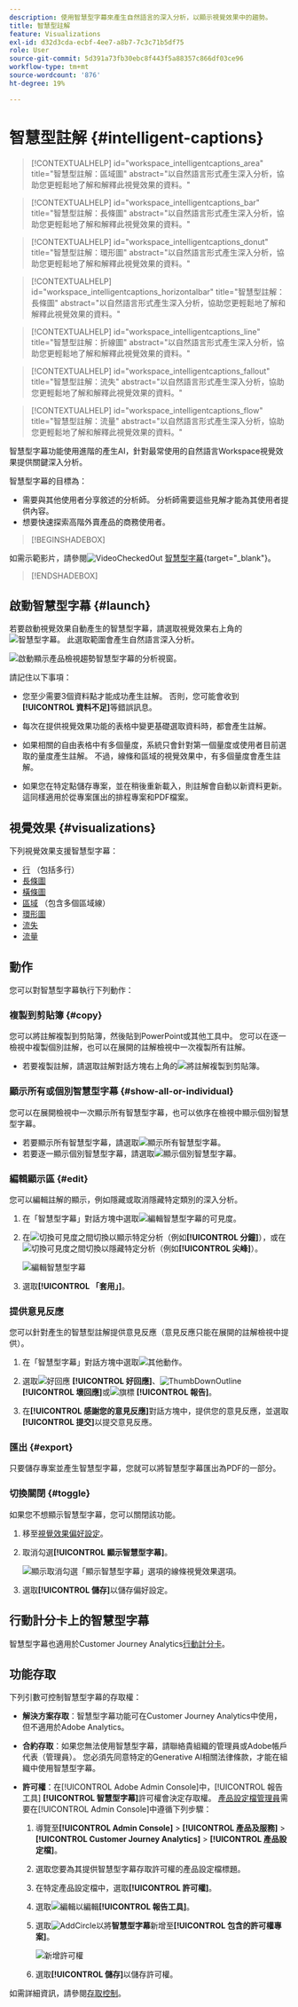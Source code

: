 ```yaml
---
description: 使用智慧型字幕來產生自然語言的深入分析，以顯示視覺效果中的趨勢。
title: 智慧型註解
feature: Visualizations
exl-id: d32d3cda-ecbf-4ee7-a8b7-7c3c71b5df75
role: User
source-git-commit: 5d391a73fb30ebc8f443f5a88357c866df03ce96
workflow-type: tm+mt
source-wordcount: '876'
ht-degree: 19%

---
```


# 智慧型註解 {#intelligent-captions}

<!-- markdownlint-disable MD034 -->

>[!CONTEXTUALHELP]
>id="workspace_intelligentcaptions_area"
>title="智慧型註解：區域圖"
>abstract="以自然語言形式產生深入分析，協助您更輕鬆地了解和解釋此視覺效果的資料。"

<!-- markdownlint-enable MD034 -->

<!-- markdownlint-disable MD034 -->

>[!CONTEXTUALHELP]
>id="workspace_intelligentcaptions_bar"
>title="智慧型註解：長條圖"
>abstract="以自然語言形式產生深入分析，協助您更輕鬆地了解和解釋此視覺效果的資料。"

<!-- markdownlint-enable MD034 -->

<!-- markdownlint-disable MD034 -->

>[!CONTEXTUALHELP]
>id="workspace_intelligentcaptions_donut"
>title="智慧型註解：環形圖"
>abstract="以自然語言形式產生深入分析，協助您更輕鬆地了解和解釋此視覺效果的資料。"

<!-- markdownlint-enable MD034 -->

<!-- markdownlint-disable MD034 -->

>[!CONTEXTUALHELP]
>id="workspace_intelligentcaptions_horizontalbar"
>title="智慧型註解：長條圖"
>abstract="以自然語言形式產生深入分析，協助您更輕鬆地了解和解釋此視覺效果的資料。"

<!-- markdownlint-enable MD034 -->

<!-- markdownlint-disable MD034 -->

>[!CONTEXTUALHELP]
>id="workspace_intelligentcaptions_line"
>title="智慧型註解：折線圖"
>abstract="以自然語言形式產生深入分析，協助您更輕鬆地了解和解釋此視覺效果的資料。"

<!-- markdownlint-enable MD034 -->

<!-- markdownlint-disable MD034 -->

>[!CONTEXTUALHELP]
>id="workspace_intelligentcaptions_fallout"
>title="智慧型註解：流失"
>abstract="以自然語言形式產生深入分析，協助您更輕鬆地了解和解釋此視覺效果的資料。"

<!-- markdownlint-enable MD034 -->

<!-- markdownlint-disable MD034 -->

>[!CONTEXTUALHELP]
>id="workspace_intelligentcaptions_flow"
>title="智慧型註解：流量"
>abstract="以自然語言形式產生深入分析，協助您更輕鬆地了解和解釋此視覺效果的資料。"

<!-- markdownlint-enable MD034 -->

智慧型字幕功能使用進階的產生AI，針對最常使用的自然語言Workspace視覺效果提供關鍵深入分析。

智慧型字幕的目標為：

* 需要與其他使用者分享敘述的分析師。 分析師需要這些見解才能為其使用者提供內容。
* 想要快速探索高階外賣產品的商務使用者。

>[!BEGINSHADEBOX]

如需示範影片，請參閱![VideoCheckedOut](/help/assets/icons/VideoCheckedOut.svg) [智慧型字幕](https://video.tv.adobe.com/v/3420131/?quality=12&learn=on){target="_blank"}。

>[!ENDSHADEBOX]

## 啟動智慧型字幕 {#launch}

若要啟動視覺效果自動產生的智慧型字幕，請選取視覺效果右上角的![智慧型字幕](/help/assets/icons/AI.svg)。 此選取範圍會產生自然語言深入分析。

![啟動顯示產品檢視趨勢智慧型字幕的分析視窗。](assets/intelligent-captions.gif)


請記住以下事項：

* 您至少需要3個資料點才能成功產生註解。 否則，您可能會收到&#x200B;**[!UICONTROL 資料不足]**&#x200B;等錯誤訊息。

* 每次在提供視覺效果功能的表格中變更基礎選取資料時，都會產生註解。

* 如果相關的自由表格中有多個量度，系統只會針對第一個量度或使用者目前選取的量度產生註解。 不過，線條和區域的視覺效果中，有多個量度會產生註解。

* 如果您在特定點儲存專案，並在稍後重新載入，則註解會自動以新資料更新。 這同樣適用於從專案匯出的排程專案和PDF檔案。


## 視覺效果 {#visualizations}

下列視覺效果支援智慧型字幕：

* [行](line.md) （包括多行）
* [長條圖](bar.md)
* [橫條圖](horizontal-bar.md)
* [區域](area.md) （包含多個區域線）
* [環形圖](donut.md)
* [流失](fallout/fallout-flow.md)
* [流量](c-flow/flow.md)

<!--
Here is an example of what intelligent captions could look like:

![Intelligent captions for Line visualization including Seasonality, Min, Max, Spike, and Decline.](assets/captions.png)
-->

## 動作

您可以對智慧型字幕執行下列動作：

### 複製到剪貼簿 {#copy}

您可以將註解複製到剪貼簿，然後貼到PowerPoint或其他工具中。 您可以在逐一檢視中複製個別註解，也可以在展開的註解檢視中一次複製所有註解。

* 若要複製註解，請選取註解對話方塊右上角的![將註解複製到剪貼簿](/help/assets/icons/Copy.svg)。

### 顯示所有或個別智慧型字幕  {#show-all-or-individual}

您可以在展開檢視中一次顯示所有智慧型字幕，也可以依序在檢視中顯示個別智慧型字幕。

* 若要顯示所有智慧型字幕，請選取![顯示所有智慧型字幕](/help/assets/icons/Maximize.svg)。
* 若要逐一顯示個別智慧型字幕，請選取![顯示個別智慧型字幕](/help/assets/icons/Minimize.svg)。

### 編輯顯示區 {#edit}

您可以編輯註解的顯示，例如隱藏或取消隱藏特定類別的深入分析。

1. 在「智慧型字幕」對話方塊中選取![編輯智慧型字幕的可見度](/help/assets/icons/EditInLight.svg)。

1. 在![切換可見度](/help/assets/icons/Visibility.svg)之間切換以顯示特定分析（例如&#x200B;**[!UICONTROL 分鐘]**），或在![切換可見度](/help/assets/icons/VisibilityOff.svg)之間切換以隱藏特定分析（例如&#x200B;**[!UICONTROL 尖峰]**）。

   ![編輯智慧型字幕](assets/edit-intelligent-captions.png)

1. 選取&#x200B;**[!UICONTROL 「套用」]**。


### 提供意見反應

您可以針對產生的智慧型註解提供意見反應（意見反應只能在展開的註解檢視中提供）。

1. 在「智慧型字幕」對話方塊中選取![其他動作](/help/assets/icons/More.svg)。

1. 選取![好回應](/help/assets/icons/ThumbUpOutline.svg) **[!UICONTROL 好回應]**、![ThumbDownOutline](/help/assets/icons/ThumbDownOutline.svg) **[!UICONTROL 壞回應]**&#x200B;或![旗標](/help/assets/icons/Flag.svg) **[!UICONTROL 報告]**。

1. 在&#x200B;**[!UICONTROL 感謝您的意見反應]**&#x200B;對話方塊中，提供您的意見反應，並選取&#x200B;**[!UICONTROL 提交]**&#x200B;以提交意見反應。

### 匯出 {#export}

只要儲存專案並產生智慧型字幕，您就可以將智慧型字幕匯出為PDF的一部分。

### 切換關閉 {#toggle}

如果您不想顯示智慧型字幕，您可以關閉該功能。

1. 移至[視覺效果偏好設定](/help/analysis-workspace/user-preferences.md#visualizations-preferences)。
1. 取消勾選&#x200B;**[!UICONTROL 顯示智慧型字幕]**。

   ![顯示取消勾選「顯示智慧型字幕」選項的線條視覺效果選項。](assets/toggle-captions.png)

1. 選取&#x200B;**[!UICONTROL 儲存]**&#x200B;以儲存偏好設定。


## 行動計分卡上的智慧型字幕

智慧型字幕也適用於Customer Journey Analytics[行動計分卡](https://experienceleague.adobe.com/zh-hant/docs/analytics-platform/using/cja-dashboards/manage-scorecard#captions)。

## 功能存取

下列引數可控制智慧型字幕的存取權：

* **解決方案存取**：智慧型字幕功能可在Customer Journey Analytics中使用，但不適用於Adobe Analytics。

* **合約存取**：如果您無法使用智慧型字幕，請聯絡貴組織的管理員或Adobe帳戶代表（管理員）。 您必須先同意特定的Generative AI相關法律條款，才能在組織中使用智慧型字幕。

* **許可權**：在[!UICONTROL Adobe Admin Console]中，[!UICONTROL 報告工具] **[!UICONTROL 智慧型字幕]**&#x200B;許可權會決定存取權。 [產品設定檔管理員](https://helpx.adobe.com/tw/enterprise/using/manage-product-profiles.html)需要在[!UICONTROL Admin Console]中遵循下列步驟：
   1. 導覽至&#x200B;**[!UICONTROL Admin Console]** > **[!UICONTROL 產品及服務]** > **[!UICONTROL Customer Journey Analytics]** > **[!UICONTROL 產品設定檔]**。
   1. 選取您要為其提供智慧型字幕存取許可權的產品設定檔標題。
   1. 在特定產品設定檔中，選取&#x200B;**[!UICONTROL 許可權]**。
   1. 選取![編輯](/help/assets/icons/Edit.svg)以編輯&#x200B;**[!UICONTROL 報告工具]**。
   1. 選取![AddCircle](/help/assets/icons/AddCircle.svg)以將&#x200B;**智慧型字幕**&#x200B;新增至&#x200B;**[!UICONTROL 包含的許可權專案]**。

      ![新增許可權](./assets/intelligent-captions-permissions.png)

   1. 選取&#x200B;**[!UICONTROL 儲存]**&#x200B;以儲存許可權。

如需詳細資訊，請參閱[存取控制](/help/technotes/access-control.md#access-control)。
